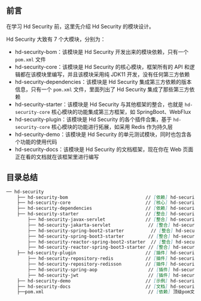 ## 前言

在学习 Hd Security 前，这里先介绍 Hd Security 的模块设计。

Hd Security 大致有 7 个大模块，分别为：

- hd-security-bom：该模块是 Hd Security 开发出来的模块依赖，只有一个 `pom.xml` 文件
- hd-security-core：该模块是 Hd Security 的核心模块，框架所有的 API 和逻辑都在该模块里编写，并且该模块采用纯 JDK11 开发，没有任何第三方依赖
- hd-security-dependencies：该模块是 Hd Security 集成第三方依赖的版本信息，只有一个 `pom.xml` 文件，里面列出了 Hd Security 集成了那些第三方依赖
- hd-security-starter：该模块是 Hd Security 与其他框架的整合，也就是 `hd-security-core` 核心模块的功能集成第三方框架，如 SpringBoot、WebFlux
- hd-security-plugin：该模块是 Hd Security 的各个插件合集，基于 `hd-security-core` 核心模块的功能进行拓展，如采用 Redis 作为持久层
- hd-security-demo：该模块是 Hd Security 的单元测试模块，同时也包含各个功能的使用代码
- hd-security-docs：该模块是 Hd Security 的文档框架，现在你在 Web 页面正在看的文档就在该框架里进行编写

## 目录总结

```markdown
── hd-security
	├──	hd-security-bom								// [依赖] hd-security 模块依赖
    ├── hd-security-core                         	// [核心] hd-security 核心模块
    ├── hd-security-dependencies                 	// [依赖] hd-security 依赖版本信息
    ├── hd-security-starter                      	// [整合] hd-security 与其它框架整合
        ├── hd-security-javax-servlet               // [整合] hd-security 整合 Javax-Servlet 容器实现类包
        ├── hd-security-jakarta-servlet              // [整合] hd-security 整合 Jakarta-Servlet 容器实现类包
        ├── hd-security-spring-boot2-starter          // [整合] hd-security 整合 Spring Boot2 快速集成 
        ├── hd-security-spring-boot3-starter         // [整合] hd-security 整合 Spring Boot3 快速集成 
        ├── hd-security-reactor-spring-boot2-starter  // [整合] hd-security 整合 Spring Boot2 Reactor 响应式编程 快速集成 
        ├── hd-security-reactor-spring-boot3-starter // [整合] hd-security 整合 Spring Boot3 Reactor 响应式编程 快速集成
    ├── hd-security-plugin                       	// [插件] hd-security 插件合集
        ├── hd-security-repository-redis            // [插件] hd-security 整合 Redis (支持 jdk、jackson、fastjson、fastjson2 序列化方式，支持权限缓存与业务缓存分离)
        ├── hd-security-repository-redisson         // [插件] hd-security 整合 Redisson
        ├── hd-security-spring-aop                   // [插件] hd-security 整合 SpringAOP 注解鉴权
        ├── hd-security-jwt                          // [插件] hd-security 整合 jwt 登录认证
    ├── hd-security-demo                         	// [示例] hd-security 示例合集
    ├── hd-security-docs                          	// [文档] hd-security 开发文档 
    ├──pom.xml                               		 // [依赖] 顶级pom文件 
```

